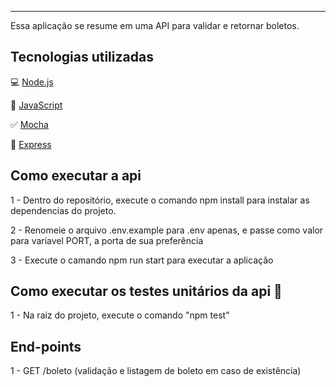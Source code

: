 
-----------
Essa aplicação se resume em uma API para validar e retornar boletos.

## Tecnologias utilizadas

💻 [Node.js](https://nodejs.org/)

🧰 [JavaScript](https://developer.mozilla.org/pt-BR/docs/Web/JavaScript)

✅ [Mocha](https://mochajs.org/)

🧩 [Express](https://expressjs.com/pt-br/)

## Como executar a api 

1 - Dentro do repositório, execute o comando npm install para instalar as dependencias do projeto.

2 - Renomeie o arquivo .env.example para .env apenas, e passe como valor para variavel PORT, a porta de sua preferência

3 - Execute o camando npm run start para executar a aplicação

## Como executar os testes unitários da api 🧪

1 - Na raiz do projeto, execute o comando "npm test"

## End-points

1 - GET /boleto (validação e listagem de boleto em caso de existência)

